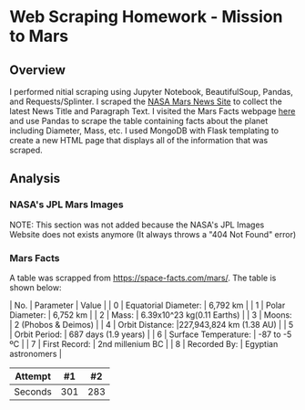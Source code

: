 # Web Scraping Homework - Mission to Mars

## Overview

I performed nitial scraping using Jupyter Notebook, BeautifulSoup, Pandas, and Requests/Splinter. I scraped the [NASA Mars News Site](https://mars.nasa.gov/news/) to collect the latest News Title and Paragraph Text. I visited the Mars Facts webpage [here](https://space-facts.com/mars/) and use Pandas to scrape the table containing facts about the planet including Diameter, Mass, etc. I used MongoDB with Flask templating to create a new HTML page that displays all of the information that was scraped.

## Analysis
### NASA's JPL Mars Images
NOTE: This section was not added because the NASA's JPL Images Website does not exists anymore (It always throws a "404 Not Found" error)

### Mars Facts
A table was scrapped from https://space-facts.com/mars/. The table is shown below:

| No.  | Parameter | Value |
| 0 | Equatorial Diameter: | 6,792 km  |
| 1 | Polar Diameter: | 6,752 km |
| 2 | Mass: | 6.39x10^23 kg(0.11 Earths) |
| 3 | Moons: | 2 (Phobos & Deimos) |
| 4 | Orbit Distance: |227,943,824 km (1.38 AU) |
| 5 | Orbit Period: | 687 days (1.9 years) |
| 6 | Surface Temperature: | -87 to -5 ºC |
| 7 | First Record: | 2nd millenium BC |
| 8 | Recorded By: | Egyptian astronomers |

| Attempt | #1 | #2 |
| :---: | :---: | :---: |
| Seconds | 301 | 283 |
